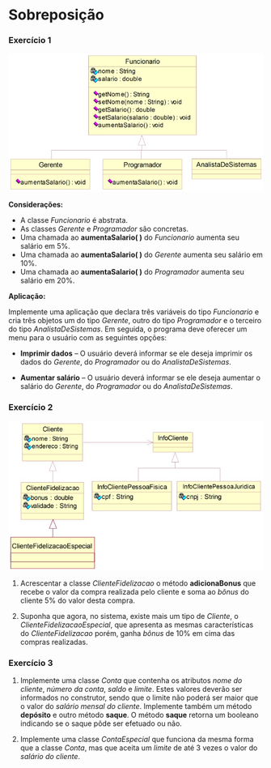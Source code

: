 # Sobreposição

### **Exercício 1**

![Diagrama de Classe 1](./assets/diagrama-1.jpg "Diagrama de Classe 1")

**Considerações:**

- A classe *Funcionario* é abstrata.
- As classes *Gerente* e *Programador* são concretas.
- Uma chamada ao **aumentaSalario( )** do *Funcionario* aumenta seu salário em 5%.
- Uma chamada ao **aumentaSalario( )** do *Gerente* aumenta seu salário em 10%.
- Uma chamada ao **aumentaSalario( )** do *Programador* aumenta seu salário em 20%.

**Aplicação:**

Implemente uma aplicação que declara três variáveis do tipo *Funcionario* e cria três objetos um do tipo *Gerente*, outro do tipo *Programador* e o terceiro do tipo *AnalistaDeSistemas*. Em seguida, o programa deve oferecer um menu para o usuário com as seguintes opções:

- **Imprimir dados** – O usuário deverá informar se ele deseja imprimir os dados do *Gerente*, do *Programador* ou do *AnalistaDeSistemas*.

- **Aumentar salário** – O usuário deverá informar se ele deseja aumentar o salário do *Gerente*, do *Programador* ou do *AnalistaDeSistemas*.

### **Exercício 2**

![Diagrama de Classe 2](./assets/diagrama-2.jpg "Diagrama de Classe 2")

1. Acrescentar a classe *ClienteFidelizacao* o método **adicionaBonus** que recebe o valor da compra realizada pelo cliente e soma ao *bônus* do cliente 5% do valor desta compra.

2. Suponha que agora, no sistema, existe mais um tipo de *Cliente*, o *ClienteFidelizacaoEspecial*, que apresenta as mesmas características do *ClienteFidelizacao* porém, ganha *bônus* de 10% em cima das compras realizadas.

### **Exercício 3**

1. Implemente uma classe *Conta* que contenha os atributos *nome do cliente*, *número da conta*, *saldo* e *limite*. Estes valores deverão ser informados no construtor, sendo que o limite não poderá ser maior que o valor do *salário mensal do cliente*. Implemente também um método **depósito** e outro método **saque**. O método **saque** retorna um booleano indicando se o saque pôde ser efetuado ou não.

2. Implemente uma classe *ContaEspecial* que funciona da mesma forma que a classe *Conta*, mas que aceita um *limite* de até 3 vezes o valor do *salário do cliente*.